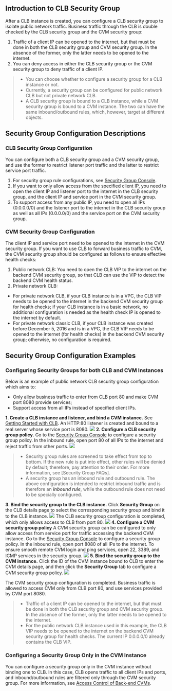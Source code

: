 ## Introduction to CLB Security Group
After a CLB instance is created, you can configure a CLB security group to isolate public network traffic. Business traffic through the CLB is double checked by the CLB security group and the CVM security group:
1. Traffic of a client IP can be opened to the internet, but that must be done in both the CLB security group and CVM security group. In the absence of the former, only the latter needs to be opened to the internet.
2. You can deny access in either the CLB security group or the CVM security group to deny traffic of a client IP.
>
> - You can choose whether to configure a security group for a CLB instance or not.
> - Currently, a security group can be configured for public network CLB but not private network CLB.
> - A CLB security group is bound to a CLB instance, while a CVM security group is bound to a CVM instance. The two can have the same inbound/outbound rules, which, however, target at different objects.

## Security Group Configuration Descriptions
### CLB Security Group Configuration
You can configure both a CLB security group and a CVM security group, and use the former to restrict listener port traffic and the latter to restrict service port traffic.
1. For security group rule configurations, see [Security Group Console](https://console.cloud.tencent.com/cvm/securitygroup).
2. If you want to only allow access from the specified client IP, you need to open the client IP and listener port to the internet in the CLB security group, and the client IP and service port in the CVM security group.
3. To support access from any public IP, you need to open all IPs (0.0.0.0/0) and the listener port to the internet in the CLB security group as well as all IPs (0.0.0.0/0) and the service port on the CVM security group.

### CVM Security Group Configuration
The client IP and service port need to be opened to the internet in the CVM security group.
If you want to use CLB to forward business traffic to CVM, the CVM security group should be configured as follows to ensure effective health checks:
1. Public network CLB: You need to open the CLB VIP to the internet on the backend CVM security group, so that CLB can use the VIP to detect the backend CVM health status.
2. Private network CLB:
 - For private network CLB, if your CLB instance is in a VPC, the CLB VIP needs to be opened to the internet in the backend CVM security group for health checks; if your CLB instance is in a basic network, no additional configuration is needed as the health check IP is opened to the internet by default.
 - For private network classic CLB, if your CLB instance was created before December 5, 2016 and is in a VPC, the CLB VIP needs to be opened to the internet (for health checks) in the backend CVM security group; otherwise, no configuration is required.

## Security Group Configuration Examples
### Configuring Security Groups for both CLB and CVM Instances
Below is an example of public network CLB security group configuration which aims to:
- Only allow business traffic to enter from CLB port 80 and make CVM port 8080 provide services;
- Support access from all IPs instead of specified client IPs.

**1. Create a CLB instance and listener, and bind a CVM instance.**
See [Getting Started with CLB](http://intl.cloud.tencent.com/document/product/214/8975). An HTTP:80 listener is created and bound to a real server whose service port is 8080.
![](https://main.qcloudimg.com/raw/aaa57a0d88072f8cbb766c61146e0f32.png)
**2. Configure a CLB security group policy.**
Go to the [Security Group Console](https://console.cloud.tencent.com/cvm/securitygroup) to configure a security group policy. In the inbound rule, open port 80 of all IPs to the internet and reject traffic from other ports.
![](https://main.qcloudimg.com/raw/0c0c8b6cb02ca1ff489ed84b7e5b38ef.png)
>
>- Security group rules are screened to take effect from top to bottom. If the new rule is put into effect, other rules will be denied by default; therefore, pay attention to their order. For more information, see [Security Group FAQs].
>- A security group has an inbound rule and outbound rule. The above configuration is intended to restrict inbound traffic and is therefore an ***inbound rule***, while the outbound rule does not need to be specially configured.

**3. Bind the security group to the CLB instance.**
Click **Security Group** on the CLB details page to select the corresponding security group and bind it to the CLB instance.
![](https://main.qcloudimg.com/raw/7a560969f658bfc6894893f9f9a7bd1b.png)
The CLB security group configuration is completed, which only allows access to CLB from port 80.
![](https://main.qcloudimg.com/raw/d44250c2f229f11569519a84aec400e7.png)
**4. Configure a CVM security group policy**
A CVM security group can be configured to only allow access from service port for traffic accessing the backend CVM instance.
Go to the [Security Group Console](https://console.cloud.tencent.com/cvm/securitygroup) to configure a security group policy. In the inbound rule, open port 8080 of all IPs to the internet. To ensure smooth remote CVM login and ping services, open 22, 3389, and ICMP services in the security group.
![](https://main.qcloudimg.com/raw/46d09c92c1184012331cbd6a7fc88bee.png)
**5. Bind the security group to the CVM instance.**
Click the ID of the CVM instance bound to CLB to enter the CVM details page, and then click the **Security Group** tab to configure a CVM security group policy.
![](https://main.qcloudimg.com/raw/22303eff3da59b62b9ad5b6b2aa9db3a.png)

The CVM security group configuration is completed. Business traffic is allowed to access CVM only from CLB port 80, and use services provided by CVM port 8080.
>
>- Traffic of a client IP can be opened to the internet, but that must be done in both the CLB security group and CVM security group. In the absence of the former, only the latter needs to be opened to the internet.
>- For the public network CLB instance used in this example, the CLB VIP needs to be opened to the internet on the backend CVM security group for health checks. The current IP 0.0.0.0/0 already contains the CLB VIP.

### Configuring a Security Group Only in the CVM Instance
You can configure a security group only in the CVM instance without binding one to CLB. In this case, CLB opens traffic to all client IPs and ports, and inbound/outbound rules are filtered only through the CVM security group. For more information, see [Access Control of Back-end CVMs](http://intl.cloud.tencent.com/document/product/214/6157).
